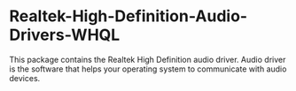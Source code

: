# Realtek-High-Definition-Audio-Drivers-WHQL
This package contains the Realtek High Definition audio driver. Audio driver is the software that helps your operating system to communicate with audio devices.
